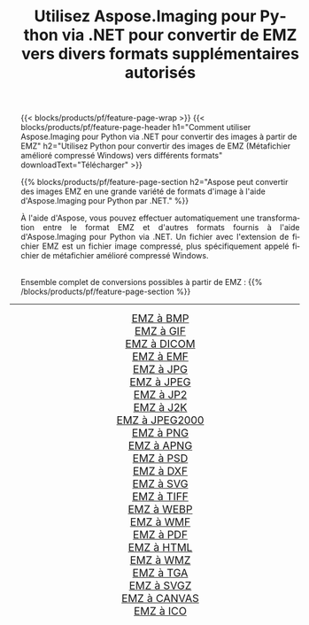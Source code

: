﻿---
title: Utilisez Aspose.Imaging pour Python via .NET pour convertir de EMZ vers divers formats supplémentaires autorisés 
weight: 3920
url: /fr/python-net/conversion/from/emz 
lang: fr
langdirlevel: 2
locales: zh-hans,ja,it,ru,de,es,fr,nl,id,lt,pl,pt,vi,tr,ko,zh-hant,ar,hi,th,sv,cs,uk,he
description: Vous pouvez rapidement transformer de EMZ(Métafichier amélioré compressé Windows) en différents formats en utilisant Aspose.Imaging pour Python via .NET.
---

{{< blocks/products/pf/feature-page-wrap >}}
{{< blocks/products/pf/feature-page-header h1="Comment utiliser Aspose.Imaging pour Python via .NET pour convertir des images à partir de EMZ" h2="Utilisez Python pour convertir des images de EMZ (Métafichier amélioré compressé Windows) vers différents formats" downloadText="Télécharger" >}}


{{% blocks/products/pf/feature-page-section  h2="Aspose peut convertir des images EMZ en une grande variété de formats d'image à l'aide d'Aspose.Imaging pour Python par .NET." %}}
<p align=justify>À l'aide d'Aspose, vous pouvez effectuer automatiquement une transformation entre le format EMZ et d'autres formats fournis à l'aide d'Aspose.Imaging pour Python via .NET. Un fichier avec l'extension de fichier EMZ est un fichier image compressé, plus spécifiquement appelé fichier de métafichier amélioré compressé Windows.</p>
<br/>
Ensemble complet de conversions possibles à partir de EMZ :
{{% /blocks/products/pf/feature-page-section %}}
<div class="container-fluid productfamilypage bg-gray">
    <div class="convertypes bg-gray agp-content section">
        <div class="container">
		<hr style="margin-left:-20px;"/>
		<div class="row other-converters" style="gap: 10px;font-size: 19px;text-align:center;">
		    <div class='col-md-2 other-converter remove-lp remove-rp'><a href="/imaging/fr/python-net/conversion/emz-to-bmp" style="padding:15px;">EMZ à BMP</a></div><div class='col-md-2 other-converter remove-lp remove-rp'><a href="/imaging/fr/python-net/conversion/emz-to-gif" style="padding:15px;">EMZ à GIF</a></div><div class='col-md-2 other-converter remove-lp remove-rp'><a href="/imaging/fr/python-net/conversion/emz-to-dicom" style="padding:15px;">EMZ à DICOM</a></div><div class='col-md-2 other-converter remove-lp remove-rp'><a href="/imaging/fr/python-net/conversion/emz-to-emf" style="padding:15px;">EMZ à EMF</a></div><div class='col-md-2 other-converter remove-lp remove-rp'><a href="/imaging/fr/python-net/conversion/emz-to-jpg" style="padding:15px;">EMZ à JPG</a></div><div class='col-md-2 other-converter remove-lp remove-rp'><a href="/imaging/fr/python-net/conversion/emz-to-jpeg" style="padding:15px;">EMZ à JPEG</a></div><div class='col-md-2 other-converter remove-lp remove-rp'><a href="/imaging/fr/python-net/conversion/emz-to-jp2" style="padding:15px;">EMZ à JP2</a></div><div class='col-md-2 other-converter remove-lp remove-rp'><a href="/imaging/fr/python-net/conversion/emz-to-j2k" style="padding:15px;">EMZ à J2K</a></div><div class='col-md-2 other-converter remove-lp remove-rp'><a href="/imaging/fr/python-net/conversion/emz-to-jpeg2000" style="padding:15px;">EMZ à JPEG2000</a></div><div class='col-md-2 other-converter remove-lp remove-rp'><a href="/imaging/fr/python-net/conversion/emz-to-png" style="padding:15px;">EMZ à PNG</a></div><div class='col-md-2 other-converter remove-lp remove-rp'><a href="/imaging/fr/python-net/conversion/emz-to-apng" style="padding:15px;">EMZ à APNG</a></div><div class='col-md-2 other-converter remove-lp remove-rp'><a href="/imaging/fr/python-net/conversion/emz-to-psd" style="padding:15px;">EMZ à PSD</a></div><div class='col-md-2 other-converter remove-lp remove-rp'><a href="/imaging/fr/python-net/conversion/emz-to-dxf" style="padding:15px;">EMZ à DXF</a></div><div class='col-md-2 other-converter remove-lp remove-rp'><a href="/imaging/fr/python-net/conversion/emz-to-svg" style="padding:15px;">EMZ à SVG</a></div><div class='col-md-2 other-converter remove-lp remove-rp'><a href="/imaging/fr/python-net/conversion/emz-to-tiff" style="padding:15px;">EMZ à TIFF</a></div><div class='col-md-2 other-converter remove-lp remove-rp'><a href="/imaging/fr/python-net/conversion/emz-to-webp" style="padding:15px;">EMZ à WEBP</a></div><div class='col-md-2 other-converter remove-lp remove-rp'><a href="/imaging/fr/python-net/conversion/emz-to-wmf" style="padding:15px;">EMZ à WMF</a></div><div class='col-md-2 other-converter remove-lp remove-rp'><a href="/imaging/fr/python-net/conversion/emz-to-pdf" style="padding:15px;">EMZ à PDF</a></div><div class='col-md-2 other-converter remove-lp remove-rp'><a href="/imaging/fr/python-net/conversion/emz-to-html" style="padding:15px;">EMZ à HTML</a></div><div class='col-md-2 other-converter remove-lp remove-rp'><a href="/imaging/fr/python-net/conversion/emz-to-wmz" style="padding:15px;">EMZ à WMZ</a></div><div class='col-md-2 other-converter remove-lp remove-rp'><a href="/imaging/fr/python-net/conversion/emz-to-tga" style="padding:15px;">EMZ à TGA</a></div><div class='col-md-2 other-converter remove-lp remove-rp'><a href="/imaging/fr/python-net/conversion/emz-to-svgz" style="padding:15px;">EMZ à SVGZ</a></div><div class='col-md-2 other-converter remove-lp remove-rp'><a href="/imaging/fr/python-net/conversion/emz-to-canvas" style="padding:15px;">EMZ à CANVAS</a></div><div class='col-md-2 other-converter remove-lp remove-rp'><a href="/imaging/fr/python-net/conversion/emz-to-ico" style="padding:15px;">EMZ à ICO</a></div>
                </div>
        </div>
    </div>
</div>
<br/>

